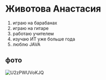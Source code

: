 # Животова Анастасия

1. играю на барабанах
2. играю на гитаре
3. работаю учителем
4. изучаю ИТ уже больше года
5. люблю JAVA

## фото

![U2zPWUVoKJQ](https://github.com/user-attachments/assets/7bf2929e-0a0c-482c-ace1-8fa761dec26f)
